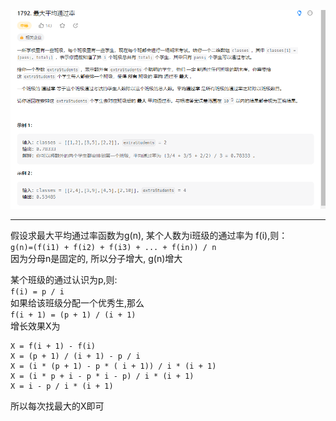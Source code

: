 ![img.png](img.png)

*******************************
假设求最大平均通过率函数为g(n), 某个人数为i班级的通过率为 f(i),则：  
```g(n)=(f(i1) + f(i2) + f(i3) + ... + f(in)) / n```   
因为分母n是固定的, 所以分子增大, g(n)增大  

某个班级的通过认识为p,则:  
```f(i) = p / i```   
如果给该班级分配一个优秀生,那么  
```f(i + 1) = (p + 1) / (i + 1)```  
增长效果X为  
```
X = f(i + 1) - f(i)
X = (p + 1) / (i + 1) - p / i
X = (i * (p + 1) - p * ( i + 1)) / i * (i + 1)
X = (i * p + i - p * i - p) / i * (i + 1)
X = i - p / i * (i + 1)
```
所以每次找最大的X即可


